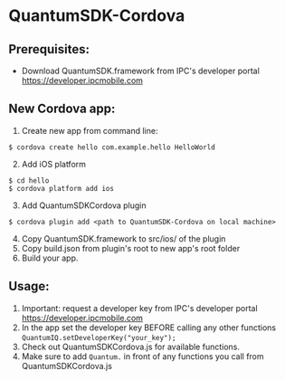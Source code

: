 # QuantumSDK-Cordova

## Prerequisites:
* Download QuantumSDK.framework from IPC's developer portal https://developer.ipcmobile.com

## New Cordova app:
1. Create new app from command line: <br>
```
$ cordova create hello com.example.hello HelloWorld
```

2. Add iOS platform <br>
```
$ cd hello
$ cordova platform add ios
```

3. Add QuantumSDKCordova plugin <br>
```
$ cordova plugin add <path to QuantumSDK-Cordova on local machine>
```

4. Copy QuantumSDK.framework to src/ios/ of the plugin
5. Copy build.json from plugin's root to new app's root folder
6. Build your app.

## Usage:
1. Important: request a developer key from IPC's developer portal https://developer.ipcmobile.com
2. In the app set the developer key BEFORE calling any other functions `QuantumIQ.setDeveloperKey("your_key");`
3. Check out QuantumSDKCordova.js for available functions.
4. Make sure to add `Quantum.` in front of any functions you call from QuantumSDKCordova.js 
